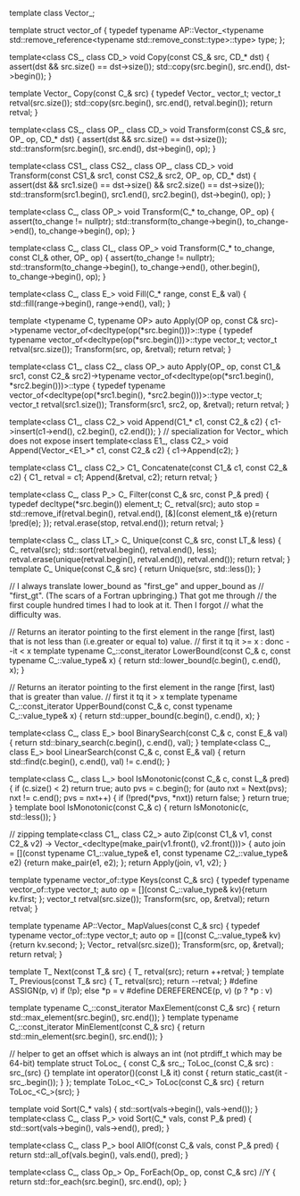 
template<class E_> class Vector_;

template<class T> struct vector_of
{
	typedef typename AP::Vector_<typename std::remove_reference<typename std::remove_const<T>::type>::type> type;
};

template<class CS_, class CD_> void Copy(const CS_& src, CD_* dst)
{
	assert(dst && src.size() == dst->size());
	std::copy(src.begin(), src.end(), dst->begin());
}

template<class C_> Vector_<typename C_::value_type> Copy(const C_& src)
{
	typedef Vector_<typename C_::value_type> vector_t;
	vector_t retval(src.size());
	std::copy(src.begin(), src.end(), retval.begin());
	return retval;
}

template<class CS_, class OP_, class CD_> void Transform(const CS_& src, OP_ op, CD_* dst)
{
	assert(dst && src.size() == dst->size());
	std::transform(src.begin(), src.end(), dst->begin(), op);
}

template<class CS1_, class CS2_, class OP_, class CD_> void Transform(const CS1_& src1, const CS2_& src2, OP_ op, CD_* dst)
{
	assert(dst && src1.size() == dst->size() && src2.size() == dst->size());
	std::transform(src1.begin(), src1.end(), src2.begin(), dst->begin(), op);
}

template<class C_, class OP_> void Transform(C_* to_change, OP_ op)
{
	assert(to_change != nullptr);
	std::transform(to_change->begin(), to_change->end(), to_change->begin(), op);
}

template<class C_, class CI_, class OP_> void Transform(C_* to_change, const CI_& other, OP_ op)
{
	assert(to_change != nullptr);
	std::transform(to_change->begin(), to_change->end(), other.begin(), to_change->begin(), op);
}

template<class C_, class E_> void Fill(C_* range, const E_& val)
{
	std::fill(range->begin(), range->end(), val);
}

template <typename C, typename OP> auto Apply(OP op, const C& src)->typename vector_of<decltype(op(*src.begin()))>::type
{
	typedef typename vector_of<decltype(op(*src.begin()))>::type vector_t;
	vector_t retval(src.size());
	Transform(src, op, &retval);
	return retval;
}

template<class C1_, class C2_, class OP_> auto Apply(OP_ op, const C1_& src1, const C2_& src2)->typename vector_of<decltype(op(*src1.begin(), *src2.begin()))>::type
{
	typedef typename vector_of<decltype(op(*src1.begin(), *src2.begin()))>::type vector_t;
	vector_t retval(src1.size());
	Transform(src1, src2, op, &retval);
	return retval;
}

template<class C1_, class C2_> void Append(C1_* c1, const C2_& c2)
{
	c1->insert(c1->end(), c2.begin(), c2.end());
}
// specialization for Vector_ which does not expose insert
template<class E1_, class C2_> void Append(Vector_<E1_>* c1, const C2_& c2)
{
	c1->Append(c2);
}

template<class C1_, class C2_> C1_ Concatenate(const C1_& c1, const C2_& c2)
{
	C1_ retval = c1;
	Append(&retval, c2);
	return retval;
}

template<class C_, class P_> C_ Filter(const C_& src, const P_& pred)
{
	typedef decltype(*src.begin()) element_t;
	C_ retval(src);
	auto stop = std::remove_if(retval.begin(), retval.end(), [&](const element_t& e){return !pred(e); });
	retval.erase(stop, retval.end());
	return retval;
}

template<class C_, class LT_> C_ Unique(const C_& src, const LT_& less)
{
	C_ retval(src);
	std::sort(retval.begin(), retval.end(), less);
	retval.erase(unique(retval.begin(), retval.end()), retval.end());
	return retval;
}
template<class C_> C_ Unique(const C_& src)
{
	return Unique(src, std::less<typename C_::value_type>());
}

// I always translate lower_bound as "first_ge" and upper_bound as
// "first_gt".  (The scars of a Fortran upbringing.)  That got me through
// the first couple hundred times I had to look at it.  Then I forgot
// what the difficulty was.

// Returns an iterator pointing to the first element in the range [first, last) that is not less than (i.e.greater or equal to) value.
// first it tq it >= x : donc --it < x
template<class C_> typename C_::const_iterator LowerBound(const C_& c, const typename C_::value_type& x)
{
	return std::lower_bound(c.begin(), c.end(), x);
}

// Returns an iterator pointing to the first element in the range [first, last) that is greater than value. 
// first it tq it > x
template<class C_> typename C_::const_iterator UpperBound(const C_& c, const typename C_::value_type& x)
{
	return std::upper_bound(c.begin(), c.end(), x);
}

template<class C_, class E_> bool BinarySearch(const C_& c, const E_& val)
{
	return std::binary_search(c.begin(), c.end(), val);
}
template<class C_, class E_> bool LinearSearch(const C_& c, const E_& val)
{
	return std::find(c.begin(), c.end(), val) != c.end();
}

template<class C_, class L_> bool IsMonotonic(const C_& c, const L_& pred)
{
	if (c.size() < 2)
		return true;
	auto pvs = c.begin();
	for (auto nxt = Next(pvs); nxt != c.end(); pvs = nxt++)
	{
		if (!pred(*pvs, *nxt))
			return false;
	}
	return true;
}
template<class C_> bool IsMonotonic(const C_& c)
{
	return IsMonotonic(c, std::less<typename C_::value_type>());
}

// zipping
template<class C1_, class C2_> auto Zip(const C1_& v1, const C2_& v2) -> Vector_<decltype(make_pair(v1.front(), v2.front()))>
{
	auto join = [](const typename C1_::value_type& e1, const typename C2_::value_type& e2) {return make_pair(e1, e2); };
	return Apply(join, v1, v2);
}

template<class C_> typename vector_of<typename C_::key_type>::type Keys(const C_& src)
{
	typedef typename vector_of<typename C_::key_type>::type vector_t;
	auto op = [](const C_::value_type& kv){return kv.first; };
	vector_t retval(src.size());
	Transform(src, op, &retval);
	return retval;
}

template<class C_> typename AP::Vector_<typename C_::mapped_type> MapValues(const C_& src)
{
	typedef typename vector_of<typename C_::mapped_type>::type vector_t;
	auto op = [](const C_::value_type& kv){return kv.second; };
	Vector_<typename C_::mapped_type> retval(src.size());
	Transform(src, op, &retval);
	return retval;
}

template<class T_> T_ Next(const T_& src) { T_ retval(src);  return ++retval; }
template<class T_> T_ Previous(const T_& src) { T_ retval(src);  return --retval; }
#define ASSIGN(p, v) if (!p); else *p = v
#define DEREFERENCE(p, v) (p ? *p : v)

template<class C_> typename C_::const_iterator MaxElement(const C_& src)
{
	return std::max_element(src.begin(), src.end());
}
template<class C_> typename C_::const_iterator MinElement(const C_& src)
{
	return std::min_element(src.begin(), src.end());
}

// helper to get an offset which is always an int (not ptrdiff_t which may be 64-bit)
template<class C_> struct ToLoc_
{
	const C_& src_;
	ToLoc_(const C_& src) : src_(src) {}
	template<class I_> int operator()(const I_& it) const { return static_cast<int>(it - src_.begin()); }
};
template<class C_> ToLoc_<C_> ToLoc(const C_& src) { return ToLoc_<C_>(src); }

template<class C_> void Sort(C_* vals)
{
	std::sort(vals->begin(), vals->end());
}
template<class C_, class P_> void Sort(C_* vals, const P_& pred)
{
	std::sort(vals->begin(), vals->end(), pred);
}

template<class C_, class P_> bool AllOf(const C_& vals, const P_& pred)
{
	return std::all_of(vals.begin(), vals.end(), pred);
}


template<class C_, class Op_> Op_ ForEach(Op_ op, const C_& src) //Y
{
	return std::for_each(src.begin(), src.end(), op);
}
